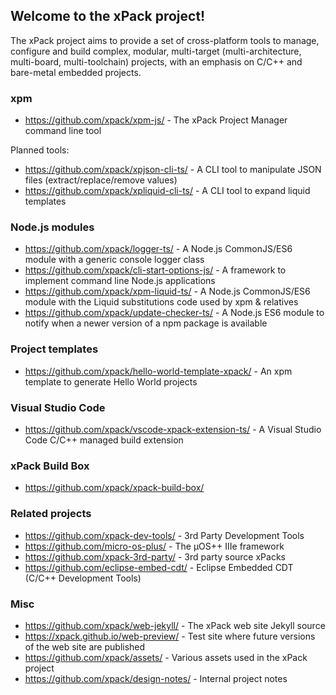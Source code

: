 ## Welcome to the xPack project!

The xPack project aims to provide a set of cross-platform tools to manage, configure and build complex, modular, multi-target (multi-architecture, multi-board, multi-toolchain) projects, with an emphasis on C/C++ and bare-metal embedded projects.

### xpm

- <https://github.com/xpack/xpm-js/> - The xPack Project Manager command line tool

Planned tools:

- <https://github.com/xpack/xpjson-cli-ts/> - A CLI tool to manipulate JSON files (extract/replace/remove values)
- <https://github.com/xpack/xpliquid-cli-ts/> - A CLI tool to expand liquid templates

### Node.js modules

- <https://github.com/xpack/logger-ts/> - A Node.js CommonJS/ES6 module with a generic console logger class
- <https://github.com/xpack/cli-start-options-js/> - A framework to implement command line Node.js applications
- <https://github.com/xpack/xpm-liquid-ts/> - A Node.js CommonJS/ES6 module with the Liquid substitutions code used by xpm & relatives
- <https://github.com/xpack/update-checker-ts/> - A Node.js ES6 module to notify when a newer version of a npm package is available

### Project templates

- <https://github.com/xpack/hello-world-template-xpack/> - An xpm template to generate Hello World projects

### Visual Studio Code

- <https://github.com/xpack/vscode-xpack-extension-ts/> - A Visual Studio Code C/C++ managed build extension

### xPack Build Box

- <https://github.com/xpack/xpack-build-box/>

### Related projects

- <https://github.com/xpack-dev-tools/> - 3rd Party Development Tools
- <https://github.com/micro-os-plus/> - The µOS++ IIIe framework
- <https://github.com/xpack-3rd-party/> - 3rd party source xPacks
- <https://github.com/eclipse-embed-cdt/> - Eclipse Embedded CDT (C/C++ Development Tools)

### Misc

- <https://github.com/xpack/web-jekyll/> - The xPack web site Jekyll source
- <https://xpack.github.io/web-preview/> - Test site where future versions of the web site are published
- <https://github.com/xpack/assets/> - Various assets used in the xPack project
- <https://github.com/xpack/design-notes/> - Internal project notes
